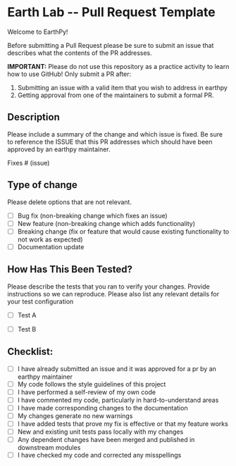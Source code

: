 # Earth Lab -- Pull Request Template
Welcome to EarthPy! 

Before submitting a Pull Request please be sure to submit an issue that describes what the contents of the PR addresses.

**IMPORTANT:** Please do not use this repository as a practice activity to learn how to use GitHub! Only submit a PR after: 

1. Submitting an issue with a valid item that you wish to address in earthpy
2. Getting approval from one of the maintainers to submit a formal PR.

## Description

Please include a summary of the change and which issue is fixed. Be sure to reference the ISSUE that this PR addresses which should have been approved by an earthpy maintainer. 

Fixes # (issue)

## Type of change

Please delete options that are not relevant.

- [ ] Bug fix (non-breaking change which fixes an issue)
- [ ] New feature (non-breaking change which adds functionality)
- [ ] Breaking change (fix or feature that would cause existing functionality to not work as expected)
- [ ] Documentation update

## How Has This Been Tested?

Please describe the tests that you ran to verify your changes. Provide instructions so we can reproduce. Please also list any relevant details for your test configuration

- [ ] Test A
- [ ] Test B


## Checklist:

- [ ] I have already submitted an issue and it was approved for a pr by an earthpy maintainer
- [ ] My code follows the style guidelines of this project
- [ ] I have performed a self-review of my own code
- [ ] I have commented my code, particularly in hard-to-understand areas
- [ ] I have made corresponding changes to the documentation
- [ ] My changes generate no new warnings
- [ ] I have added tests that prove my fix is effective or that my feature works
- [ ] New and existing unit tests pass locally with my changes
- [ ] Any dependent changes have been merged and published in downstream modules
- [ ] I have checked my code and corrected any misspellings
